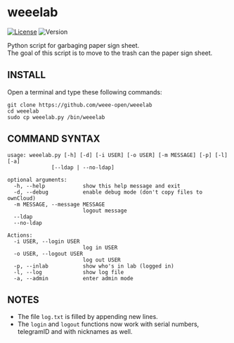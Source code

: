 # weeelab
[![License](http://img.shields.io/:license-GPL3.0-blue.svg)](http://www.gnu.org/licenses/gpl-3.0.html)
![Version](https://img.shields.io/badge/version-2.0-yellow.svg)

Python script for garbaging paper sign sheet.  
The goal of this script is to move to the trash can the paper sign sheet.

## INSTALL

Open a terminal and type these following commands:

    git clone https://github.com/weee-open/weeelab
    cd weeelab
    sudo cp weeelab.py /bin/weeelab

## COMMAND SYNTAX

    usage: weeelab.py [-h] [-d] [-i USER] [-o USER] [-m MESSAGE] [-p] [-l] [-a]
                  [--ldap | --no-ldap]

    optional arguments:
      -h, --help            show this help message and exit
      -d, --debug           enable debug mode (don't copy files to ownCloud)
      -m MESSAGE, --message MESSAGE
                            logout message
      --ldap
      --no-ldap

    Actions:
      -i USER, --login USER
                            log in USER
      -o USER, --logout USER
                            log out USER
      -p, --inlab           show who's in lab (logged in)
      -l, --log             show log file
      -a, --admin           enter admin mode

## NOTES

- The file `log.txt` is filled by appending new lines.
- The `login` and `logout` functions now work with serial numbers, telegramID and
with nicknames as well.
